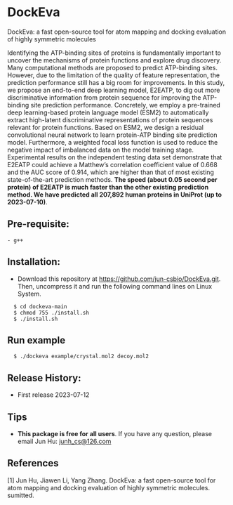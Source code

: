 # DockEva
DockEva: a fast open-source tool for atom mapping and docking evaluation of highly symmetric molecules

Identifying the ATP-binding sites of proteins is fundamentally important to uncover the mechanisms of protein functions and explore drug discovery. Many computational methods are proposed to predict ATP-binding sites. However, due to the limitation of the quality of feature representation, the prediction performance still has a big room for improvements. In this study, we propose an end-to-end deep learning model, E2EATP, to dig out more discriminative information from protein sequence for improving the ATP-binding site prediction performance. Concretely, we employ a pre-trained deep learning-based protein language model (ESM2) to automatically extract high-latent discriminative representations of protein sequences relevant for protein functions. Based on ESM2, we design a residual convolutional neural network to learn protein-ATP binding site prediction model. Furthermore, a weighted focal loss function is used to reduce the negative impact of imbalanced data on the model training stage. Experimental results on the independent testing data set demonstrate that E2EATP could achieve a Matthew’s correlation coefficient value of 0.668 and the AUC score of 0.914, which are higher than that of most existing state-of-the-art prediction methods. <b>The speed (about 0.05 second per protein) of E2EATP is much faster than the other existing prediction method. We have predicted all 207,892 human proteins in UniProt (up to 2023-07-10)</b>. 

## Pre-requisite:
    - g++

## Installation:

* Download this repository at https://github.com/jun-csbio/DockEva.git. Then, uncompress it and run the following command lines on Linux System.

~~~
  $ cd dockeva-main
  $ chmod 755 ./install.sh
  $ ./install.sh
~~~

## Run example
~~~
  $ ./dockeva example/crystal.mol2 decoy.mol2
~~~

## Release History:

- First release          2023-07-12

## Tips

* <b>This package is free for all users</b>. If you have any question, please email Jun Hu: junh_cs@126.com

## References
[1] Jun Hu, Jiawen Li, Yang Zhang. DockEva: a fast open-source tool for atom mapping and docking evaluation of highly symmetric molecules. sumitted.
